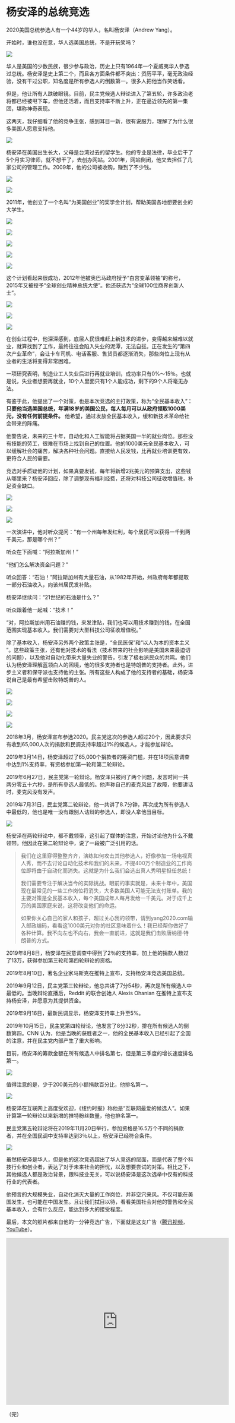 # 杨安泽的总统竞选

2020美国总统参选人有一个44岁的华人，名叫杨安泽（Andrew Yang）。

开始时，谁也没在意，华人选美国总统，不是开玩笑吗？

![](https://www.wangbase.com/blogimg/asset/201911/bg2019110904.jpg)

华人是美国的少数民族，很少参与政治，历史上只有1964年一个夏威夷华人參选过总统。杨安泽是史上第二个，而且各方面条件都不突出：资历平平，毫无政治经验，没有干过公职，知名度是所有参选人的倒数第一。很多人把他当作笑话看。

但是，他让所有人跌破眼镜。目前，民主党候选人辩论进入了第五轮，许多政治老将都已经被甩下车，但他还活着，而且支持率不断上升，正在逼近领先的第一集团，堪称神奇表现。

这两天，我仔细看了他的竞争主张，感到耳目一新，很有说服力，理解了为什么很多美国人愿意支持他。

![](https://www.wangbase.com/blogimg/asset/201911/bg2019110905.jpg)

杨安泽在美国出生长大，父母是台湾过去的留学生。他的专业是法律，毕业后干了5个月实习律师，就不想干了，去创办网站。2001年，网站倒闭，他又去担任了几家公司的管理工作。2009年，他的公司被收购，赚到了不少钱。

![](https://www.wangbase.com/blogimg/asset/201911/bg2019110907.jpg)

![](https://www.wangbase.com/blogimg/asset/201911/bg2019110908.jpg)

2011年，他创立了一个名叫“为美国创业”的奖学金计划，帮助美国各地想要创业的大学生。

![](https://www.wangbase.com/blogimg/asset/201911/bg2019110906.jpg)

![](https://www.wangbase.com/blogimg/asset/201911/bg2019110909.jpg)

![](https://www.wangbase.com/blogimg/asset/201911/bg2019110910.jpg)

![](https://www.wangbase.com/blogimg/asset/201911/bg2019110911.jpg)

![](https://www.wangbase.com/blogimg/asset/201911/bg2019110912.jpg)

这个计划看起来很成功，2012年他被奥巴马政府授予“白宫变革领袖”的称号，2015年又被授予“全球创业精神总统大使”。他还获选为“全球100位商界创新人士”。

![](https://www.wangbase.com/blogimg/asset/201911/bg2019110913.jpg)

![](https://www.wangbase.com/blogimg/asset/201911/bg2019110914.jpg)

![](https://www.wangbase.com/blogimg/asset/201911/bg2019110915.jpg)

在创业过程中，他深深感到，底层人民很难赶上新技术的进步，变得越来越难以就业，就算找到了工作，最终往往会陷入失业的泥潭，无法自拔。正在发生的“第四次产业革命”，会让卡车司机、电话客服、售货员都逐渐消失，那些岗位上现有从业者的生活将变得非常困难。

一项研究表明，制造业工人失业后进行再就业培训，成功率只有0%～15％。也就是说，失业者想要再就业，10个人里面只有1个人能成功，剩下的9个人将毫无办法。

有鉴于此，他提出了一个对策，也是本次竞选的主打政策，称为“全民基本收入”： **只要他当选美国总统，年满18岁的美国公民，每人每月可以从政府领取1000美元，没有任何前提条件。** 他希望，通过发放全民基本收入，缓和新技术革命给社会带来的阵痛。

他警告说，未来的三十年，自动化和人工智能将占据美国一半的就业岗位。那些没有技能的劳工，很难在市场上找到自己的位置。他的1000美元全民基本收入，可以缓解社会的痛苦，解决各种社会问题。直接给人民发钱，比再就业培训更有效，更符合人民的需要。

竞选对手质疑他的计划，如果真要发钱，每年将新增2兆美元的预算支出，这些钱从哪里来？杨安泽回应，除了调整现有福利经费，还将对科技公司征收增值税，补足资金缺口。

![](https://www.wangbase.com/blogimg/asset/201911/bg2019110918.jpg)

![](https://www.wangbase.com/blogimg/asset/201911/bg2019110919.jpg)

![](https://www.wangbase.com/blogimg/asset/201911/bg2019110920.jpg)

一次演讲中，他对听众提问：“有一个州每年发红利，每个居民可以获得一千到两千美元，那是哪个州？”

听众在下面喊：“阿拉斯加州！”

“他们怎么解决资金问题？”

听众回答：“石油！”阿拉斯加州有大量石油，从1982年开始，州政府每年都提取一部分石油收入，向该州居民发补贴。

杨安泽继续问：“21世纪的石油是什么？” 

听众跟着他一起喊：“技术！”

“对，阿拉斯加州用石油赚的钱，来发津贴，我们也可以用技术赚到的钱，在全国范围实现基本收入。我们需要对大型科技公司征收增值税。”

除了基本收入，杨安泽另外两个政策主张是，“全民医保”和“以人为本的资本主义 ”。这些政策主张，还有他对技术的看法（技术带来的社会影响是美国未来最迫切的问题），以及他对自动化带来大量失业的警告，引发了极右派民众的共鸣。他们认为杨安泽理解蓝领白人的困境，他的很多支持者也是特朗普的支持者。此外，进步主义者和保守派也支持他的主张。所有这些人构成了他的支持者的基础，杨安泽说自己是最有希望击败特朗普的人。

![](https://www.wangbase.com/blogimg/asset/201911/bg2019110916.jpg)

![](https://www.wangbase.com/blogimg/asset/201911/bg2019110917.jpg)

![](https://www.wangbase.com/blogimg/asset/201911/bg2019110922.jpg)

![](https://www.wangbase.com/blogimg/asset/201911/bg2019110923.jpg)

2018年3月，杨安泽宣布参选2020。民主党这次的参选人超过20个，因此要求只有收到65,000人次的捐款和民调支持率超过1%的候选人，才能参加辩论。

2019年3月14日，杨安泽超过了65,000个捐款者的筹资门槛，并在18项民意调查中达到1%支持率，有资格参加第一轮和第二轮辩论。

2019年6月27日，民主党第一轮辩论。杨安泽只被问了两个问题，发言时间一共两分零五十六秒，是所有參选人最低的。他声称自己的麦克风出了故障，他要讲话时，麦克风没有发声。

2019年7月31日，民主党第二轮辩论，他一共讲了8.7分钟，再次成为所有參选人中最低的，他也是唯一没有跟别人诘辩的参选人，即没人拿他当目标。

![](https://www.wangbase.com/blogimg/asset/201911/bg2019110921.jpg)

杨安泽在两轮辩论中，都不戴领带，这引起了媒体的注意，开始讨论他为什么不戴领带。他因此在第二轮辩论中，说了一段被广泛引用的话。

> 我们在这里穿得整整齐齐，演练如何攻击其他参选人，好像参加一场电视真人秀，而不去讨论自动化技术和我们的未来，不提400万个制造业的工作岗位即将由于自动化而消失。这就是为什么我们会选出真人秀明星担任总统！
> 
> 我们需要专注于解决当今的实际挑战。眼前的事实就是，未来十年中，美国现在最常见的一些工作岗位将消失，大多数美国人可能无法支付账单。我的主要对策是全民基本收入，每个美国成年人每月发给一千美元。对于成千上万的美国家庭来说，这将改变他们的命运。
> 
> 如果你关心自己的家人和孩子，超过关心我的领带，请到yang2020.com输入邮政编码，看看这1000美元对你的社区意味着什么！我已经帮你做好了各种计算。我不向左也不向右，我会一直前进，这就是我们击败唐纳德·特朗普的方式。

2019年8月8日，杨安泽在民意调查中得到了2％的支持率，加上他的捐款人数过了13万，获得参加第三轮和第四轮辩论的资格。

2019年8月10日，著名企业家马斯克在推特上宣布，支持杨安泽竞选美国总统。 

2019年9月12日，民主党第三轮辩论，他总共讲了7分54秒，再次是所有候选人中最低的。当晚辩论直播后，Reddit 的联合创始人 Alexis Ohanian 在推特上宣布支持杨安泽，并愿意为其提供资金。

2019年9月16日，最新民调显示，杨安泽支持率上升至5%。

2019年10月15日，民主党第四轮辩论，他发言了8分32秒，排在所有候选人的倒数第四。CNN 认为，他是当晚的获胜者之一，他的全民基本收入已经引起了全国的注意，并在民主党内部产生了重大影响。

目前，杨安泽的筹款金额在所有候选人中排名第七，但是第三季度的增长速度排名第一。

![](https://www.wangbase.com/blogimg/asset/201911/bg2019110902.jpg)

值得注意的是，少于200美元的小额捐款百分比，他排名第一。

![](https://www.wangbase.com/blogimg/asset/201911/bg2019110903.jpg)

杨安泽在互联网上高度受欢迎，《纽约时报》称他是“互联网最爱的候选人”。如果计算第一轮辩论以来新增的推特粉丝数量，他也排名第一。

民主党第五轮辩论将在2019年11月20日举行，参加资格是16.5万个不同的捐款者，并在全国民调中支持率达到3％以上，杨安泽已经符合条件。

![](https://www.wangbase.com/blogimg/asset/201911/bg2019110924.jpg)

虽然杨安泽是华人，但是他的这次竞选超出了华人竞选的层面，而是代表了整个科技行业和创业者，表达了对于未来社会的担忧，以及想要尝试的对策。相比之下，其他候选人都是政治背景，跟科技业无关，可以说杨安泽是这次选举中仅有的科技行业的代表者。

他预言的大规模失业，自动化消灭大量的工作岗位，并非空穴来风。不仅可能在美国发生，也可能在中国发生。且让我们拭目以待，看看美国社会对他的警告和全民基本收入，会有什么反应，能达到多大的接受程度。

最后，本文的照片都来自他的一分钟竞选广告，下面就是这支广告（[腾讯视频](https://v.qq.com/x/page/m3019stepr9.html)，[YouTube](https://www.youtube.com/watch?v=EgQb2NNQ43w)）。

<iframe frameborder="0" src="https://v.qq.com/txp/iframe/player.html?vid=m3019stepr9" allowFullScreen="true" width="600px" height="450px;"></iframe>

（完）









